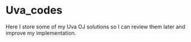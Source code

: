 # Uva_codes
Here I store some of my Uva OJ solutions so I can review them later and improve my implementation.
